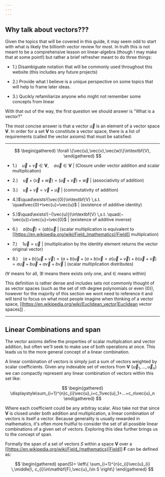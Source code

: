 ```yaml
---
---
---
```

## Why talk about vectors???

Given the topics that will be covered in this guide, it may seem odd to start with what is likely the billionth vector review for most. In truth this is not meant to be a comprehensive lesson on linear-algebra (though I may make that at some point!) but rather a brief refresher meant to do three things:

- 1.) Disambiguate notation that will be commonly used throughout this website (this includes any future projects)

- 2.) Provide what I believe is a unique perspective on some topics that will help to frame later ideas.

- 3.) Qucikly refamiliarize anyone who might not remember some concepts from linear

With that out of the way, the first question we should answer is "What is a vector?"

The most concise answer is that a vector $\vec {u}$ is an element of a vector space $\textbf{V}$. In order for a set $\textbf{V}$ to constitute a vector space, there is a list of requirements (called the vector axioms) that must be satisfied:

---

$$
\begin{gathered}
\forall \{\vec{u},\vec{v},\vec{w}\}\in\textbf{V},
\end{gathered}
$$

- 1.)$\quad\vec{u}+\vec{v}\in\textbf{V}$,$\quad a\vec{u}\in\textbf{V}$   |   (Closure under vector addition and scalar multiplication)

- 2.)$\quad\vec{u}+(\vec{v}+\vec{w})=(\vec{u}+\vec{v})+\vec{w}$   |   (associativity of addition)

- 3.)$\quad\vec{u}+\vec{v}=\vec{v}+\vec{u}$   |   (commutativity of addition)

- 4.)$\quad\exists!{\vec{0}}\in\textbf{V} \,s.t. \quad\vec{0}+\vec{u}=\vec{u}$   |   (existence of additive identity)

- 5.)$\quad\exists!(−{\vec{u}})\in\textbf{V} \,s.t. \quad(−\vec{u})+\vec{u}=\vec{0}$   |   (existence of additive inverse)

- 6.)$\quad a(b\vec{u})=(ab)\vec{u}$   |   (scalar multiplication is equivalent to [[https://en.wikipedia.org/wiki/Field_(mathematics)|Field]] multiplcation)


- 7.)$\quad1\vec{u}=\vec{u}$   |   (multiplication by the identity element returns the vector original vector)

- 8.)$\quad(a+b)(\vec{u}+\vec{v})=(a+b)\vec{u}+(a+b)\vec{v}=a(\vec{u}+\vec{v})+b(\vec{u}+\vec{v})=a\vec{u}+b\vec{u}+a\vec{v}+b\vec{v}$   |   (scalar multiplication distributes)

($\forall$  means for all, $\exists!$ means there exists only one, and $\in$ means within)

This definition is rather dense and includes sets not commonly thought of as vector spaces (such as the set of nth degree polynomials or even $\{0\}$), however for the majority of this section we wont need to reference it and will tend to focus on what most people imagine when thinking of a vector space, [[https://en.wikipedia.org/wiki/Euclidean_vector|Euclidean vector spaces]] .

---
## Linear Combinations and span

The vector axioms define the properties of scalar multiplcation and vector addition, but often we'll seek to make use of both operations at once. This leads us to the more general concept of a linear combination.

A linear combination of vectors is simply just a sum of vectors weighted by scalar coefficients. Given any indexable set of vectors from $\textbf{V}$ $\{\vec{u}_1,...,\vec{u}_n\}$ we can compactly represent any linear combination of vectors within this set like: 

$$
\begin{gathered}
\displaystyle\sum_{i=1}^{n}c_{i}\vec{u}_i=c_1\vec{u}_1+...+c_n\vec{u}_n
\end{gathered}
$$


Where each coefficient could be any arbitray scalar. Also take not that since $\textbf{V}$ is closed under both addition and multiplication, a linear combination of vectors is itself a vector. Because generality is usually rewarded in mathematics, it's often more fruitful to consider the set of all possible linear combinations of a given set of vectors. Exploring this idea further brings us to the concept of span.

Formally the span of a set of vectors $S$ within a space $\textbf{V}$ over a  [[https://en.wikipedia.org/wiki/Field_(mathematics)|Field]] ${\textbf{F}}$ can be defined as:

$$
\begin{gathered}
span(S)= \left\{
\sum_{i=1}^{n}c_{i}\vec{u}_{i} \,\middle|\, c_{i}\in\mathbf{F},\vec{u}_i\in S
\right\}
\end{gathered}
$$







